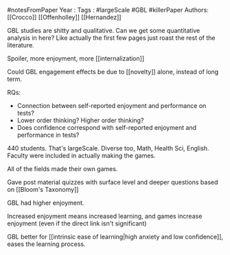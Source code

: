 #notesFromPaper
Year   :
Tags   : #largeScale #GBL #killerPaper
Authors: [[Crocco]] [[Offenholley]] [[Hernandez]]

GBL studies are shitty and qualitative. Can we get some quantitative analysis in here? Like actually the first few pages just roast the rest of the literature.

Spoiler, more enjoyment, more [[internalization]]

Could GBL engagement effects be due to [[novelty]] alone, instead of long term.

RQs:

 - Connection between self-reported enjoyment and performance on tests?
 - Lower order thinking? Higher order thinking?
 - Does confidence correspond with self-reported enjoyment and performance in tests?

440 students. That's largeScale. Diverse too, Math, Health Sci, English. Faculty were included in actually making the games.

All of the fields made their own games.

Gave post material quizzes with surface level and deeper questions based on [[Bloom's Taxonomy]]

GBL had higher enjoyment.

Increased enjoyment means increased learning, and games increase enjoyment (even if the direct link isn't significant)

GBL better for [[intrinsic ease of learning|high anxiety and low confidence]], eases the learning process.
